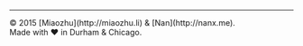 <hr>
© 2015 [Miaozhu](http://miaozhu.li) & [Nan](http://nanx.me).
<br>
Made with ♥ in Durham & Chicago.
